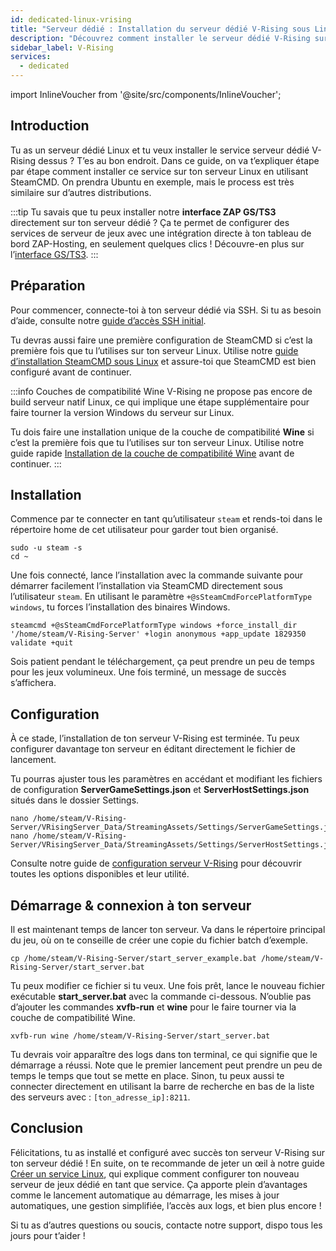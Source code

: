 ```yaml
---
id: dedicated-linux-vrising
title: "Serveur dédié : Installation du serveur dédié V-Rising sous Linux"
description: "Découvrez comment installer le serveur dédié V-Rising sur Linux pour une location de serveurs fluide et une gestion simplifiée → En savoir plus maintenant"
sidebar_label: V-Rising
services:
  - dedicated
---
```


import InlineVoucher from '@site/src/components/InlineVoucher';

## Introduction
Tu as un serveur dédié Linux et tu veux installer le service serveur dédié V-Rising dessus ? T’es au bon endroit. Dans ce guide, on va t’expliquer étape par étape comment installer ce service sur ton serveur Linux en utilisant SteamCMD. On prendra Ubuntu en exemple, mais le process est très similaire sur d’autres distributions.

:::tip
Tu savais que tu peux installer notre **interface ZAP GS/TS3** directement sur ton serveur dédié ? Ça te permet de configurer des services de serveur de jeux avec une intégration directe à ton tableau de bord ZAP-Hosting, en seulement quelques clics ! Découvre-en plus sur l’[interface GS/TS3](dedicated-linux-gs-interface.md).
:::

<InlineVoucher />

## Préparation

Pour commencer, connecte-toi à ton serveur dédié via SSH. Si tu as besoin d’aide, consulte notre [guide d’accès SSH initial](dedicated-linux-ssh.md).

Tu devras aussi faire une première configuration de SteamCMD si c’est la première fois que tu l’utilises sur ton serveur Linux. Utilise notre [guide d’installation SteamCMD sous Linux](dedicated-linux-steamcmd.md) et assure-toi que SteamCMD est bien configuré avant de continuer.

:::info Couches de compatibilité Wine
V-Rising ne propose pas encore de build serveur natif Linux, ce qui implique une étape supplémentaire pour faire tourner la version Windows du serveur sur Linux.

Tu dois faire une installation unique de la couche de compatibilité **Wine** si c’est la première fois que tu l’utilises sur ton serveur Linux. Utilise notre guide rapide [Installation de la couche de compatibilité Wine](dedicated-linux-wine.md) avant de continuer.
:::

## Installation

Commence par te connecter en tant qu’utilisateur `steam` et rends-toi dans le répertoire home de cet utilisateur pour garder tout bien organisé.
```
sudo -u steam -s
cd ~
```

Une fois connecté, lance l’installation avec la commande suivante pour démarrer facilement l’installation via SteamCMD directement sous l’utilisateur `steam`. En utilisant le paramètre `+@sSteamCmdForcePlatformType windows`, tu forces l’installation des binaires Windows.
```
steamcmd +@sSteamCmdForcePlatformType windows +force_install_dir '/home/steam/V-Rising-Server' +login anonymous +app_update 1829350 validate +quit
```

Sois patient pendant le téléchargement, ça peut prendre un peu de temps pour les jeux volumineux. Une fois terminé, un message de succès s’affichera.

## Configuration

À ce stade, l’installation de ton serveur V-Rising est terminée. Tu peux configurer davantage ton serveur en éditant directement le fichier de lancement.

Tu pourras ajuster tous les paramètres en accédant et modifiant les fichiers de configuration **ServerGameSettings.json** et **ServerHostSettings.json** situés dans le dossier Settings.
```
nano /home/steam/V-Rising-Server/VRisingServer_Data/StreamingAssets/Settings/ServerGameSettings.json
nano /home/steam/V-Rising-Server/VRisingServer_Data/StreamingAssets/Settings/ServerHostSettings.json
```

Consulte notre guide de [configuration serveur V-Rising](vrising-configuration.md) pour découvrir toutes les options disponibles et leur utilité.

## Démarrage & connexion à ton serveur

Il est maintenant temps de lancer ton serveur. Va dans le répertoire principal du jeu, où on te conseille de créer une copie du fichier batch d’exemple.
```
cp /home/steam/V-Rising-Server/start_server_example.bat /home/steam/V-Rising-Server/start_server.bat
```

Tu peux modifier ce fichier si tu veux. Une fois prêt, lance le nouveau fichier exécutable **start_server.bat** avec la commande ci-dessous. N’oublie pas d’ajouter les commandes **xvfb-run** et **wine** pour le faire tourner via la couche de compatibilité Wine.
```
xvfb-run wine /home/steam/V-Rising-Server/start_server.bat
```

Tu devrais voir apparaître des logs dans ton terminal, ce qui signifie que le démarrage a réussi. Note que le premier lancement peut prendre un peu de temps le temps que tout se mette en place. Sinon, tu peux aussi te connecter directement en utilisant la barre de recherche en bas de la liste des serveurs avec : `[ton_adresse_ip]:8211`.

## Conclusion

Félicitations, tu as installé et configuré avec succès ton serveur V-Rising sur ton serveur dédié ! En suite, on te recommande de jeter un œil à notre guide [Créer un service Linux](dedicated-linux-create-gameservice.md), qui explique comment configurer ton nouveau serveur de jeux dédié en tant que service. Ça apporte plein d’avantages comme le lancement automatique au démarrage, les mises à jour automatiques, une gestion simplifiée, l’accès aux logs, et bien plus encore !

Si tu as d’autres questions ou soucis, contacte notre support, dispo tous les jours pour t’aider !

<InlineVoucher />
